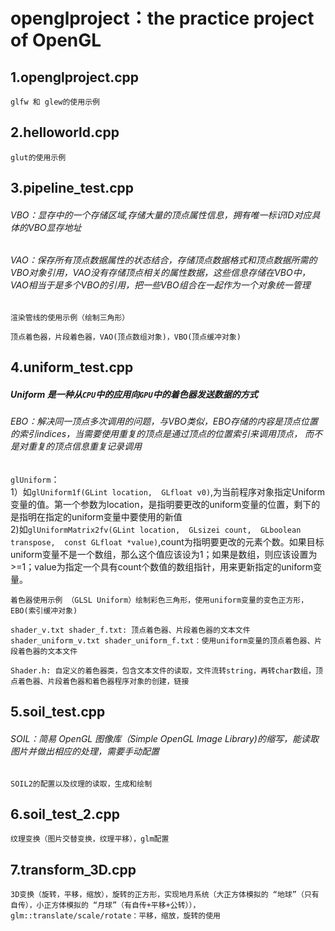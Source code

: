 # openglproject：the practice project of OpenGL
## 1.openglproject.cpp
```
glfw 和 glew的使用示例
```
## 2.helloworld.cpp
```
glut的使用示例
```

## 3.pipeline_test.cpp

###### VBO：显存中的一个存储区域,存储大量的顶点属性信息，拥有唯一标识ID对应具体的VBO显存地址

###### VAO：保存所有顶点数据属性的状态结合，存储顶点数据格式和顶点数据所需的VBO对象引用，VAO没有存储顶点相关的属性数据，这些信息存储在VBO中，VAO相当于是多个VBO的引用，把一些VBO组合在一起作为一个对象统一管理


```
渲染管线的使用示例（绘制三角形）   

顶点着色器，片段着色器，VAO(顶点数组对象)，VBO(顶点缓冲对象)
```

## 4.uniform_test.cpp

##### Uniform 是一种从`CPU`中的应用向`GPU`中的着色器发送数据的方式

###### EBO：解决同一顶点多次调用的问题，与VBO类似，EBO存储的内容是顶点位置的索引indices，当需要使用重复的顶点是通过顶点的位置索引来调用顶点， 而不是对重复的顶点信息重复记录调用

`glUniform`：<br />
1）如`glUniform1f(GLint location,  GLfloat v0)`,为当前程序对象指定Uniform变量的值。第一个参数为location，是指明要更改的uniform变量的位置，剩下的是指明在指定的uniform变量中要使用的新值<br />
2)如`glUniformMatrix2fv(GLint location,  GLsizei count,  GLboolean transpose,  const GLfloat *value)`,count为指明要更改的元素个数。如果目标uniform变量不是一个数组，那么这个值应该设为1；如果是数组，则应该设置为>=1；value为指定一个具有count个数值的数组指针，用来更新指定的uniform变量。



```
着色器使用示例 （GLSL Uniform）绘制彩色三角形，使用uniform变量的变色正方形，EBO(索引缓冲对象)

shader_v.txt shader_f.txt: 顶点着色器、片段着色器的文本文件
shader_uniform_v.txt shader_uniform_f.txt：使用uniform变量的顶点着色器、片段着色器的文本文件

Shader.h: 自定义的着色器类，包含文本文件的读取，文件流转string，再转char数组，顶点着色器、片段着色器和着色器程序对象的创建，链接

```

## 5.soil_test.cpp

###### SOIL：简易 OpenGL 图像库（Simple OpenGL Image Library)的缩写，能读取图片并做出相应的处理，需要手动配置


```
SOIL2的配置以及纹理的读取，生成和绘制
```


## 6.soil_test_2.cpp

```
纹理变换（图片交替变换，纹理平移），glm配置
```

## 7.transform_3D.cpp

```
3D变换（旋转，平移，缩放），旋转的正方形，实现地月系统（大正方体模拟的 “地球”（只有自传），小正方体模拟的 “月球”（有自传+平移+公转）），glm::translate/scale/rotate：平移，缩放，旋转的使用
```

